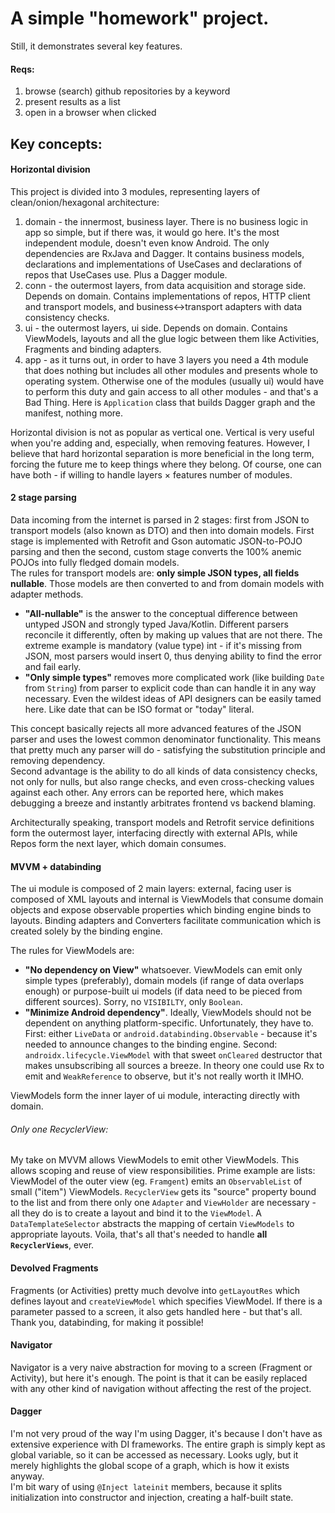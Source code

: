 # A simple "homework" project.
Still, it demonstrates several key features.

#### Reqs:
1) browse (search) github repositories by a keyword
2) present results as a list
3) open in a browser when clicked


## Key concepts:

#### Horizontal division
This project is divided into 3 modules, representing layers of clean/onion/hexagonal architecture:
1) domain - the innermost, business layer. There is no business logic in app so simple, but if there was, it would go here. It's the most independent module, doesn't even know Android. The only dependencies are RxJava and Dagger. It contains business models, declarations and implementations of UseCases and declarations of repos that UseCases use. Plus a Dagger module.
2) conn - the outermost layers, from data acquisition and storage side. Depends on domain. Contains implementations of repos, HTTP client and transport models, and business<->transport adapters with data consistency checks.
3) ui - the outermost layers, ui side.  Depends on domain. Contains ViewModels, layouts and all the glue logic between them like Activities, Fragments and binding adapters.
4) app - as it turns out, in order to have 3 layers you need a 4th module that does nothing but includes all other modules and presents whole to operating system. Otherwise one of the modules (usually ui) would have to perform this duty and gain access to all other modules - and that's a Bad Thing. Here is `Application` class that builds Dagger graph and the manifest, nothing more. 

Horizontal division is not as popular as vertical one. Vertical is very useful when you're adding and, especially, when removing features. However, I believe that hard horizontal separation is more beneficial in the long term, forcing the future me to keep things where they belong. Of course, one can have both - if willing to handle layers × features number of modules.

#### 2 stage parsing
Data incoming from the internet is parsed in 2 stages: first from JSON to transport models (also known as DTO) and then into domain models. First stage is implemented with Retrofit and Gson automatic JSON-to-POJO parsing and then the second, custom stage converts the 100% anemic POJOs into fully fledged domain models.  
The rules for transport models are: **only simple JSON types, all fields nullable**. Those models are then converted to and from domain models with adapter methods.  
- **"All-nullable"** is the answer to the conceptual difference between untyped JSON and strongly typed Java/Kotlin. Different parsers reconcile it differently, often by making up values that are not there. The extreme example is mandatory (value type) int - if it's missing from JSON, most parsers would insert 0, thus denying ability to find the error and fail early.  
- **"Only simple types"** removes more complicated work (like building `Date` from `String`) from parser to explicit code than can handle it in any way necessary. Even the wildest ideas of API designers can be easily tamed here. Like date that can be ISO format or "today" literal.  

This concept basically rejects all more advanced features of the JSON parser and uses the lowest common denominator functionality. This means that pretty much any parser will do - satisfying the substitution principle and removing dependency.  
Second advantage is the ability to do all kinds of data consistency checks, not only for nulls, but also range checks, and even cross-checking values against each other. Any errors can be reported here, which makes debugging a breeze and instantly arbitrates frontend vs backend blaming.

Architecturally speaking, transport models and Retrofit service definitions form the outermost layer, interfacing directly with external APIs, while Repos form the next layer, which domain consumes.

#### MVVM + databinding
The ui module is composed of 2 main layers: external, facing user is composed of XML layouts and internal is ViewModels that consume domain objects and expose observable properties which binding engine binds to layouts. Binding adapters and Converters facilitate communication which is created solely by the binding engine.


The rules for ViewModels are:  
- **"No dependency on View"** whatsoever. ViewModels can emit only simple types (preferably), domain models (if range of data overlaps enough) or purpose-built ui models (if data need to be pieced from different sources). Sorry, no `VISIBILTY`, only `Boolean`.
- **"Minimize Android dependency"**. Ideally, ViewModels should not be dependent on anything platform-specific. Unfortunately, they have to. First: either `LiveData` or `android.databinding.Observable` - because it's needed to announce changes to the binding engine. Second: `androidx.lifecycle.ViewModel` with that sweet `onCleared` destructor that makes unsubscribing all sources a breeze. In theory one could use Rx to emit and `WeakReference` to observe, but it's not really worth it IMHO.

ViewModels form the inner layer of ui module, interacting directly with domain.

###### Only one RecyclerView:
My take on MVVM allows ViewModels to emit other ViewModels. This allows scoping and reuse of view responsibilities. Prime example are lists: ViewModel  of the outer view (eg. `Framgent`) emits an `ObservableList` of small ("item") ViewModels. `RecyclerView` gets its "source" property bound to the list and from there only one `Adapter` and `ViewHolder` are necessary - all they do is to create a layout and bind it to the `ViewModel`. A `DataTemplateSelector` abstracts the mapping of certain `ViewModels` to appropriate layouts. Voila, that's all that's needed to handle **all `RecyclerViews`**, ever.


#### Devolved Fragments
Fragments (or Activities) pretty much devolve into `getLayoutRes` which defines layout and `createViewModel` which specifies ViewModel. If there is a parameter passed to a screen, it also gets handled here - but that's all. Thank you, databinding, for making it possible!

#### Navigator
Navigator is a very naive abstraction for moving to a screen (Fragment or Activity), but here it's enough. The point is that it can be easily replaced with any other kind of navigation without affecting the rest of the project.

#### Dagger
I'm not very proud of the way I'm using Dagger, it's because I don't have as extensive experience with DI frameworks. The entire graph is simply kept as global variable, so it can be accessed as necessary. Looks ugly, but it merely highlights the global scope of a graph, which is how it exists anyway.  
I'm bit wary of using `@Inject lateinit` members, because it splits initialization into constructor and injection, creating a half-built state.
